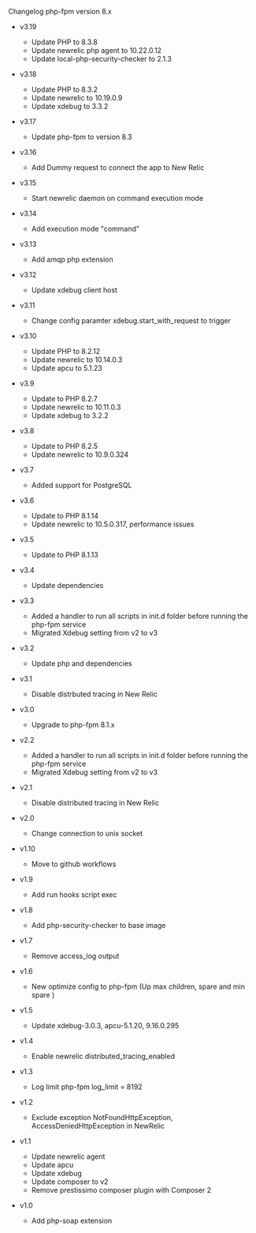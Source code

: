 Changelog php-fpm version 8.x

* v3.19
	* Update PHP to 8.3.8
	* Update newrelic php agent to 10.22.0.12
	* Update local-php-security-checker to 2.1.3

* v3.18
	* Update PHP to 8.3.2
	* Update newrelic to 10.19.0.9
	* Update xdebug to 3.3.2

* v3.17
	* Update php-fpm to version 8.3

* v3.16
	* Add Dummy request to connect the app to New Relic
	
* v3.15
	* Start newrelic daemon on command execution mode

* v3.14
	* Add execution mode "command"

* v3.13
	* Add amqp php extension

* v3.12
	* Update xdebug	client host

* v3.11
	* Change config paramter xdebug.start_with_request to trigger

* v3.10
	* Update PHP to 8.2.12
	* Update newrelic to 10.14.0.3
	* Update apcu to 5.1.23

* v3.9
	* Update to PHP 8.2.7
	* Update newrelic to 10.11.0.3
	* Update xdebug to 3.2.2

* v3.8
	* Update to PHP 8.2.5
	* Update newrelic to 10.9.0.324

* v3.7
	* Added support for PostgreSQL
	
* v3.6
	* Update to PHP 8.1.14
	* Update newrelic to 10.5.0.317, performance issues

* v3.5
	* Update to PHP 8.1.13

* v3.4
	* Update dependencies

* v3.3
	* Added a handler to run all scripts in init.d folder before running the php-fpm service
	* Migrated Xdebug setting from v2 to v3

* v3.2
	* Update php and dependencies

* v3.1
	* Disable distrbuted tracing in New Relic

* v3.0
	* Upgrade to php-fpm 8.1.x

* v2.2
	* Added a handler to run all scripts in init.d folder before running the php-fpm service
	* Migrated Xdebug setting from v2 to v3

* v2.1
	* Disable distributed tracing in New Relic

* v2.0
	* Change connection to unix socket

* v1.10
	* Move to github workflows

* v1.9
	* Add run hooks script exec

* v1.8
	* Add php-security-checker to base image

* v1.7
	* Remove access_log output

* v1.6
	* New optimize config to php-fpm (Up max children, spare and min spare )

* v1.5
	* Update xdebug-3.0.3, apcu-5.1.20, 9.16.0.295

* v1.4
	* Enable newrelic distributed_tracing_enabled

* v1.3
	* Log limit php-fpm log_limit = 8192 

* v1.2
	* Exclude exception NotFoundHttpException, AccessDeniedHttpException in NewRelic

* v1.1
	* Update newrelic agent
	* Update apcu
	* Update xdebug
	* Update composer to v2
	* Remove prestissimo composer plugin with Composer 2

* v1.0
	* Add php-soap extension
